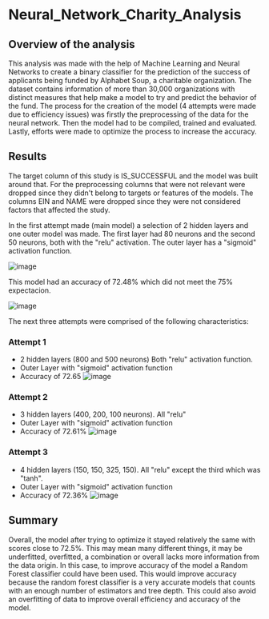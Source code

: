 # Neural_Network_Charity_Analysis

## Overview of the analysis

This analysis was made with the help of Machine Learning and Neural Networks to create a binary classifier for the prediction of the success of applicants being funded by Alphabet Soup, a charitable organization. The dataset contains information of more than 30,000 organizations with distinct measures that help make a model to try and predict the behavior of the fund. 
The process for the creation of the model (4 attempts were made due to efficiency issues) was firstly the preprocessing of the data for the neural network. Then the model had to be compiled, trained and evaluated. Lastly, efforts were made to optimize the process to increase the accuracy. 

## Results

The target column of this study is IS_SUCCESSFUL and the model was built around that. For the preprocessing columns that were not relevant were dropped since they didn't belong to targets or features of the models. The columns EIN and NAME were dropped since they were not considered factors that affected the study. 

In the first attempt made (main model) a selection of 2 hidden layers and one outer model was made. The first layer had 80 neurons and the second 50 neurons, both with the "relu" activation. The outer layer has a "sigmoid" activation function. 

![image](https://user-images.githubusercontent.com/85911181/139303903-7f93fb57-d7bf-4f07-91ad-91d64d83af64.png)

This model had an accuracy of 72.48% which did not meet the 75% expectacion.

![image](https://user-images.githubusercontent.com/85911181/139304259-8bf754c2-dc0c-411b-a748-ff30c22df2e5.png)

The next three attempts were comprised of the following characteristics:

### Attempt 1

- 2 hidden layers (800 and 500 neurons) Both "relu" activation function.
- Outer Layer with "sigmoid" activation function
- Accuracy of 72.65
![image](https://user-images.githubusercontent.com/85911181/139305452-e8ad67f1-4c21-42c0-b21e-e794ad424da9.png)


### Attempt 2 

- 3 hidden layers (400, 200, 100 neurons). All "relu"
- Outer Layer with "sigmoid" activation function
- Accuracy of 72.61%
![image](https://user-images.githubusercontent.com/85911181/139305761-c5b5ad43-04a4-45d6-a647-7afa2264c33f.png)

### Attempt 3

- 4 hidden layers (150, 150, 325, 150). All "relu" except the third which was "tanh".
- Outer Layer with "sigmoid" activation function
- Accuracy of 72.36%
![image](https://user-images.githubusercontent.com/85911181/139307465-b3c41b35-602d-4482-bc91-22d323d60b79.png)

## Summary 

Overall, the model after trying to optimize it stayed relatively the same with scores close to 72.5%. This may mean many different things, it may be underfitted, overfitted, a combination or overall lacks more information from the data origin. In this case, to improve accuracy of the model a Random Forest classifier could have been used. This would improve accuracy because the random forest classifier is a very accurate models that counts with an enough number of estimators and tree depth. This could also avoid an overfitting of data to improve overall efficiency and accuracy of the model. 



